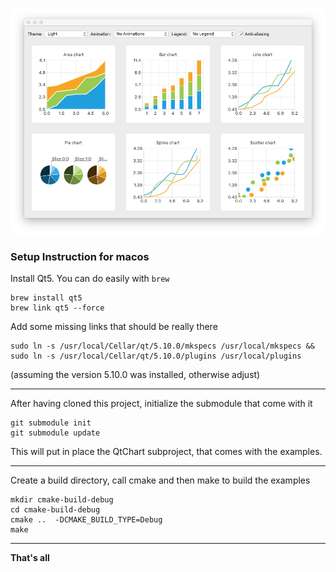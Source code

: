 ![charts](images/charts.png)

### Setup Instruction for macos 

Install Qt5. You can do easily with `brew`

```
brew install qt5
brew link qt5 --force
```

Add some missing links that should be really there

```
sudo ln -s /usr/local/Cellar/qt/5.10.0/mkspecs /usr/local/mkspecs &&
sudo ln -s /usr/local/Cellar/qt/5.10.0/plugins /usr/local/plugins
```
(assuming the version 5.10.0 was installed, otherwise adjust)


----
After having cloned this project, initialize the submodule that come with it

```
git submodule init
git submodule update
```
This will put in place the QtChart subproject, that comes with the examples.

----
Create a build directory, call cmake and then make to build the examples

```
mkdir cmake-build-debug
cd cmake-build-debug
cmake ..  -DCMAKE_BUILD_TYPE=Debug 
make
```

---

**That's all**
